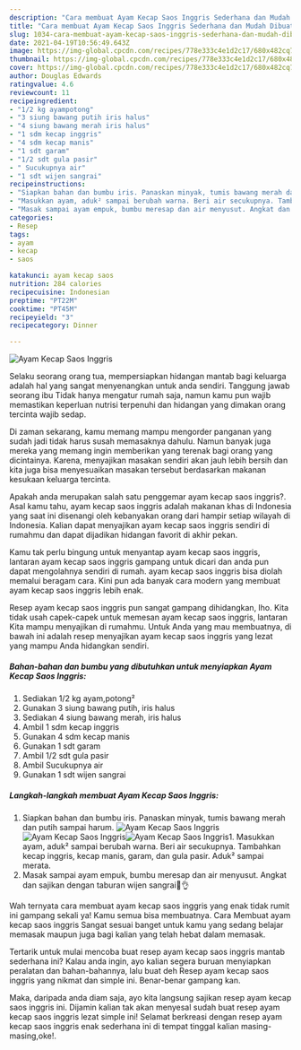 ```yaml
---
description: "Cara membuat Ayam Kecap Saos Inggris Sederhana dan Mudah Dibuat"
title: "Cara membuat Ayam Kecap Saos Inggris Sederhana dan Mudah Dibuat"
slug: 1034-cara-membuat-ayam-kecap-saos-inggris-sederhana-dan-mudah-dibuat
date: 2021-04-19T10:56:49.643Z
image: https://img-global.cpcdn.com/recipes/778e333c4e1d2c17/680x482cq70/ayam-kecap-saos-inggris-foto-resep-utama.jpg
thumbnail: https://img-global.cpcdn.com/recipes/778e333c4e1d2c17/680x482cq70/ayam-kecap-saos-inggris-foto-resep-utama.jpg
cover: https://img-global.cpcdn.com/recipes/778e333c4e1d2c17/680x482cq70/ayam-kecap-saos-inggris-foto-resep-utama.jpg
author: Douglas Edwards
ratingvalue: 4.6
reviewcount: 11
recipeingredient:
- "1/2 kg ayampotong"
- "3 siung bawang putih iris halus"
- "4 siung bawang merah iris halus"
- "1 sdm kecap inggris"
- "4 sdm kecap manis"
- "1 sdt garam"
- "1/2 sdt gula pasir"
- " Sucukupnya air"
- "1 sdt wijen sangrai"
recipeinstructions:
- "Siapkan bahan dan bumbu iris. Panaskan minyak, tumis bawang merah dan putih sampai harum."
- "Masukkan ayam, aduk² sampai berubah warna. Beri air secukupnya. Tambahkan kecap inggris, kecap manis, garam, dan gula pasir. Aduk² sampai merata."
- "Masak sampai ayam empuk, bumbu meresap dan air menyusut. Angkat dan sajikan dengan taburan wijen sangrai🥰👌"
categories:
- Resep
tags:
- ayam
- kecap
- saos

katakunci: ayam kecap saos 
nutrition: 284 calories
recipecuisine: Indonesian
preptime: "PT22M"
cooktime: "PT45M"
recipeyield: "3"
recipecategory: Dinner

---
```



![Ayam Kecap Saos Inggris](https://img-global.cpcdn.com/recipes/778e333c4e1d2c17/680x482cq70/ayam-kecap-saos-inggris-foto-resep-utama.jpg)

Selaku seorang orang tua, mempersiapkan hidangan mantab bagi keluarga adalah hal yang sangat menyenangkan untuk anda sendiri. Tanggung jawab seorang ibu Tidak hanya mengatur rumah saja, namun kamu pun wajib memastikan keperluan nutrisi terpenuhi dan hidangan yang dimakan orang tercinta wajib sedap.

Di zaman  sekarang, kamu memang mampu mengorder panganan yang sudah jadi tidak harus susah memasaknya dahulu. Namun banyak juga mereka yang memang ingin memberikan yang terenak bagi orang yang dicintainya. Karena, menyajikan masakan sendiri akan jauh lebih bersih dan kita juga bisa menyesuaikan masakan tersebut berdasarkan makanan kesukaan keluarga tercinta. 



Apakah anda merupakan salah satu penggemar ayam kecap saos inggris?. Asal kamu tahu, ayam kecap saos inggris adalah makanan khas di Indonesia yang saat ini disenangi oleh kebanyakan orang dari hampir setiap wilayah di Indonesia. Kalian dapat menyajikan ayam kecap saos inggris sendiri di rumahmu dan dapat dijadikan hidangan favorit di akhir pekan.

Kamu tak perlu bingung untuk menyantap ayam kecap saos inggris, lantaran ayam kecap saos inggris gampang untuk dicari dan anda pun dapat mengolahnya sendiri di rumah. ayam kecap saos inggris bisa diolah memalui beragam cara. Kini pun ada banyak cara modern yang membuat ayam kecap saos inggris lebih enak.

Resep ayam kecap saos inggris pun sangat gampang dihidangkan, lho. Kita tidak usah capek-capek untuk memesan ayam kecap saos inggris, lantaran Kita mampu menyajikan di rumahmu. Untuk Anda yang mau membuatnya, di bawah ini adalah resep menyajikan ayam kecap saos inggris yang lezat yang mampu Anda hidangkan sendiri.

<!--inarticleads1-->

##### Bahan-bahan dan bumbu yang dibutuhkan untuk menyiapkan Ayam Kecap Saos Inggris:

1. Sediakan 1/2 kg ayam,potong²
1. Gunakan 3 siung bawang putih, iris halus
1. Sediakan 4 siung bawang merah, iris halus
1. Ambil 1 sdm kecap inggris
1. Gunakan 4 sdm kecap manis
1. Gunakan 1 sdt garam
1. Ambil 1/2 sdt gula pasir
1. Ambil  Sucukupnya air
1. Gunakan 1 sdt wijen sangrai




<!--inarticleads2-->

##### Langkah-langkah membuat Ayam Kecap Saos Inggris:

1. Siapkan bahan dan bumbu iris. Panaskan minyak, tumis bawang merah dan putih sampai harum.
<img src="https://img-global.cpcdn.com/steps/36a97e1cce4c0c6e/160x128cq70/ayam-kecap-saos-inggris-langkah-memasak-1-foto.jpg" alt="Ayam Kecap Saos Inggris"><img src="https://img-global.cpcdn.com/steps/f6d21e44668eadcc/160x128cq70/ayam-kecap-saos-inggris-langkah-memasak-1-foto.jpg" alt="Ayam Kecap Saos Inggris"><img src="https://img-global.cpcdn.com/steps/497e4bcd4633828b/160x128cq70/ayam-kecap-saos-inggris-langkah-memasak-1-foto.jpg" alt="Ayam Kecap Saos Inggris">1. Masukkan ayam, aduk² sampai berubah warna. Beri air secukupnya. Tambahkan kecap inggris, kecap manis, garam, dan gula pasir. Aduk² sampai merata.
1. Masak sampai ayam empuk, bumbu meresap dan air menyusut. Angkat dan sajikan dengan taburan wijen sangrai🥰👌




Wah ternyata cara membuat ayam kecap saos inggris yang enak tidak rumit ini gampang sekali ya! Kamu semua bisa membuatnya. Cara Membuat ayam kecap saos inggris Sangat sesuai banget untuk kamu yang sedang belajar memasak maupun juga bagi kalian yang telah hebat dalam memasak.

Tertarik untuk mulai mencoba buat resep ayam kecap saos inggris mantab sederhana ini? Kalau anda ingin, ayo kalian segera buruan menyiapkan peralatan dan bahan-bahannya, lalu buat deh Resep ayam kecap saos inggris yang nikmat dan simple ini. Benar-benar gampang kan. 

Maka, daripada anda diam saja, ayo kita langsung sajikan resep ayam kecap saos inggris ini. Dijamin kalian tak akan menyesal sudah buat resep ayam kecap saos inggris lezat simple ini! Selamat berkreasi dengan resep ayam kecap saos inggris enak sederhana ini di tempat tinggal kalian masing-masing,oke!.

